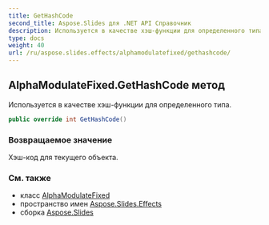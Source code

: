 ```yaml
---
title: GetHashCode
second_title: Aspose.Slides для .NET API Справочник
description: Используется в качестве хэш-функции для определенного типа.
type: docs
weight: 40
url: /ru/aspose.slides.effects/alphamodulatefixed/gethashcode/
---
```


## AlphaModulateFixed.GetHashCode метод

Используется в качестве хэш-функции для определенного типа.

```csharp
public override int GetHashCode()
```

### Возвращаемое значение

Хэш-код для текущего объекта.

### См. также

* класс [AlphaModulateFixed](../../alphamodulatefixed)
* пространство имен [Aspose.Slides.Effects](../../alphamodulatefixed)
* сборка [Aspose.Slides](../../../)

<!-- DO NOT EDIT: сгенерировано xmldocmd для Aspose.Slides.dll -->